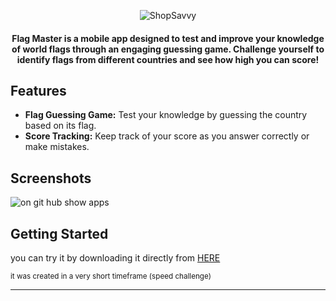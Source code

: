 


<p align="center">
  <img src="https://github.com/omar546/flag_master/assets/71936776/938908c5-0b58-44ab-a648-9e73877fd571" alt="ShopSavvy">
</p>




<h4 align="center">
Flag Master is a mobile app designed to test and improve your knowledge of world flags through an engaging guessing game. Challenge yourself to identify flags from different countries and see how high you can score!</h4>


## Features

- **Flag Guessing Game:** Test your knowledge by guessing the country based on its flag.
- **Score Tracking:** Keep track of your score as you answer correctly or make mistakes.

## Screenshots
![on git hub show apps](https://github.com/omar546/flag_master/assets/71936776/7fb4e1c6-f1ce-4240-b53b-dcd4f263a3dc)



## Getting Started

you can try it by downloading it directly from <a href="https://download1584.mediafire.com/qowc8k9a75qgvPYwLxUc_8jiPHEJWbRM-235X1T2ZNwVAs2e9mpnOc8Ktc0GX6oMF88J-1wipnHGaw0sv3ImdZg6NcylAu5OgPECx_t7etk0dZD22fIxUF39N5Ci2IE-2MmZZKMzRv-3Sih76F97uUOb69QIjG_9sSe2BiXaBPc7IA/rzqms69p7qm3ohr/FlagMaster.apk">HERE</a></h3>





<sub> it was created in a very short timeframe (speed challenge)</sub>

---
